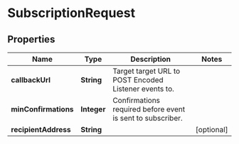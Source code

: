 
# SubscriptionRequest

## Properties
Name | Type | Description | Notes
------------ | ------------- | ------------- | -------------
**callbackUrl** | **String** | Target target URL to POST Encoded Listener events to. | 
**minConfirmations** | **Integer** | Confirmations required before event is sent to subscriber. | 
**recipientAddress** | **String** |  |  [optional]



